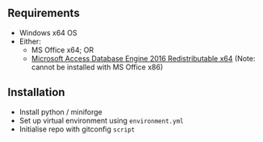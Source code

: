 ## Requirements
* Windows x64 OS
* Either:
    * MS Office x64; OR
    * [Microsoft Access Database Engine 2016 Redistributable x64](https://www.microsoft.com/en-gb/download/details.aspx?id=54920) (Note: cannot be installed with MS Office x86)

## Installation
* Install python / miniforge
* Set up virtual environment using `environment.yml`
* Initialise repo with gitconfig `script`